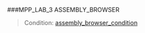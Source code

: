 ###MPP_LAB_3 ASSEMBLY_BROWSER
>Сondition: [assembly_browser_condition](https://bsuir.ishimko.me/mpp-dotnet/3-assembly-browser)

